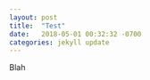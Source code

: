 ```yaml
---
layout: post
title:  "Test"
date:   2018-05-01 00:32:32 -0700
categories: jekyll update
---
```


Blah
